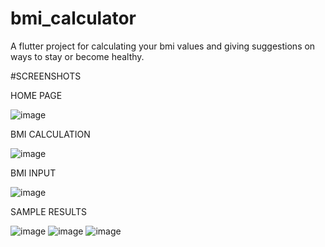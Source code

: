 # bmi_calculator

A flutter project for calculating your bmi values and giving suggestions on ways to stay or become healthy.

#SCREENSHOTS

HOME PAGE

![image](https://github.com/PorscheChe/BMI_CALCULATOR/assets/107552397/23a9f87d-dd69-45ff-a950-ed64ba840dec)

BMI CALCULATION

![image](https://github.com/PorscheChe/BMI_CALCULATOR/assets/107552397/bf501126-6752-4ec4-9f11-7426ebeb598a)

BMI INPUT

![image](https://github.com/PorscheChe/BMI_CALCULATOR/assets/107552397/143f46aa-627f-4533-8190-2fed435bc876)

SAMPLE RESULTS

![image](https://github.com/PorscheChe/BMI_CALCULATOR/assets/107552397/88d63ae3-6323-4f75-851e-879bc110e0d2) ![image](https://github.com/PorscheChe/BMI_CALCULATOR/assets/107552397/738c2784-47cc-45cb-9b73-d6cadde3e39f) ![image](https://github.com/PorscheChe/BMI_CALCULATOR/assets/107552397/3358905c-cb48-4351-9d62-264000662570)
